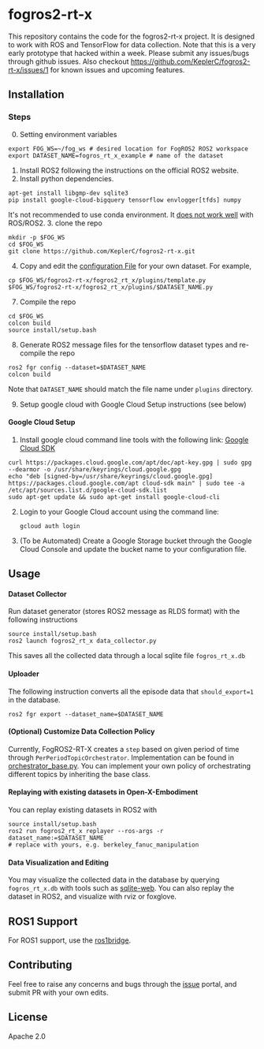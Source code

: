 
# fogros2-rt-x

This repository contains the code for the fogros2-rt-x project. It is designed to work with ROS and TensorFlow for data collection. Note that this is a very early prototype that hacked within a week. Please submit any issues/bugs through github issues. Also checkout https://github.com/KeplerC/fogros2-rt-x/issues/1 for known issues and upcoming features. 

## Installation 
### Steps
0. Setting environment variables
```
export FOG_WS=~/fog_ws # desired location for FogROS2 ROS2 workspace
export DATASET_NAME=fogros_rt_x_example # name of the dataset
```
1. Install ROS2 following the instructions on the official ROS2 website.
2. Install python dependencies.
```
apt-get install libgmp-dev sqlite3 
pip install google-cloud-bigquery tensorflow envlogger[tfds] numpy
```
It's not recommended to use conda environment. It [does not work well](https://docs.ros.org/en/foxy/How-To-Guides/Using-Python-Packages.html) with ROS/ROS2.
3. clone the repo
```
mkdir -p $FOG_WS
cd $FOG_WS
git clone https://github.com/KeplerC/fogros2-rt-x.git
```
4. Copy and edit the [configuration File](./fogros2-rt-x/fogros2_rt_x/plugins/$DATASET_NAME.py) for your own dataset.
For example,
```
cp $FOG_WS/fogros2-rt-x/fogros2_rt_x/plugins/template.py $FOG_WS/fogros2-rt-x/fogros2_rt_x/plugins/$DATASET_NAME.py 
```

7. Compile the repo
```
cd $FOG_WS
colcon build
source install/setup.bash
```

8. Generate ROS2 message files for the tensorflow dataset types and re-compile the repo
```
ros2 fgr config --dataset=$DATASET_NAME
colcon build
```
Note that `DATASET_NAME` should match the file name under `plugins` directory. 

9. Setup google cloud with Google Cloud Setup instructions (see below)

#### Google Cloud Setup

1. Install google cloud command line tools with the following link: [Google Cloud SDK](https://cloud.google.com/sdk/docs/install#deb)
```
curl https://packages.cloud.google.com/apt/doc/apt-key.gpg | sudo gpg --dearmor -o /usr/share/keyrings/cloud.google.gpg
echo "deb [signed-by=/usr/share/keyrings/cloud.google.gpg] https://packages.cloud.google.com/apt cloud-sdk main" | sudo tee -a /etc/apt/sources.list.d/google-cloud-sdk.list
sudo apt-get update && sudo apt-get install google-cloud-cli
```
2. Login to your Google Cloud account using the command line:
    ```
    gcloud auth login
    ```
3. (To be Automated) Create a Google Storage bucket through the Google Cloud Console and update the bucket name to your configuration file.

## Usage 
#### Dataset Collector
Run dataset generator (stores ROS2 message as RLDS format) with the following instructions
```
source install/setup.bash
ros2 launch fogros2_rt_x data_collector.py
```
This saves all the collected data through a local sqlite file `fogros_rt_x.db`

#### Uploader
The following instruction converts all the episode data that `should_export=1` in the database. 
```
ros2 fgr export --dataset_name=$DATASET_NAME
```

#### (Optional) Customize Data Collection Policy
Currently, FogROS2-RT-X creates a `step` based on given period of time through `PerPeriodTopicOrchestrator`. 
Implementation can be found in [orchestrator_base.py](./fogros2-rt-x/fogros2_rt_x/plugins/orchestrator_base.py). 
You can implement your own policy of orchestrating different topics by inheriting the base class. 

#### Replaying with existing datasets in Open-X-Embodiment
You can replay existing datasets in ROS2 with 
```
source install/setup.bash
ros2 run fogros2_rt_x replayer --ros-args -r dataset_name:=$DATASET_NAME 
# replace with yours, e.g. berkeley_fanuc_manipulation
```

#### Data Visualization and Editing 
You may visualize the collected data in the database by querying `fogros_rt_x.db` with tools such as [sqlite-web](https://github.com/coleifer/sqlite-web). You can also replay the dataset in ROS2, and visualize with rviz or foxglove. 


## ROS1 Support 

For ROS1 support, use the [ros1bridge](https://github.com/ros2/ros1_bridge).


## Contributing

Feel free to raise any concerns and bugs through the [issue](https://github.com/KeplerC/fogros2-rt-x/issues) portal, and submit PR with your own edits. 

## License

Apache 2.0
